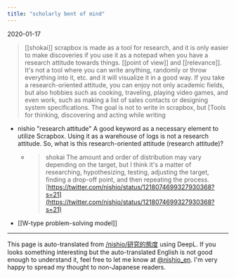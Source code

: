 ```yaml
---
title: "scholarly bent of mind"
---
```


2020-01-17
> [[shokai]] scrapbox is made as a tool for research, and it is only easier to make discoveries if you use it as a notepad when you have a research attitude towards things. [[point of view]] and [[relevance]]. It's not a tool where you can write anything, randomly or throw everything into it, etc. and it will visualize it in a good way.
>  If you take a research-oriented attitude, you can enjoy not only academic fields, but also hobbies such as cooking, traveling, playing video games, and even work, such as making a list of sales contacts or designing system specifications.
>  The goal is not to write in scrapbox, but [Tools for thinking, discovering and acting while writing
- nishio "research attitude" A good keyword as a necessary element to utilize Scrapbox. Using it as a warehouse of logs is not a research attitude. So, what is this research-oriented attitude (research attitude)?
    - >  shokai The amount and order of distribution may vary depending on the target, but I think it's a matter of researching, hypothesizing, testing, adjusting the target, finding a drop-off point, and then repeating the process.
[https://twitter.com/nishio/status/1218074699327930368?s=21](https://twitter.com/nishio/status/1218074699327930368?s=21)

- [[W-type problem-solving model]]

---
This page is auto-translated from [/nishio/研究的態度](https://scrapbox.io/nishio/研究的態度) using DeepL. If you looks something interesting but the auto-translated English is not good enough to understand it, feel free to let me know at [@nishio_en](https://twitter.com/nishio_en). I'm very happy to spread my thought to non-Japanese readers.